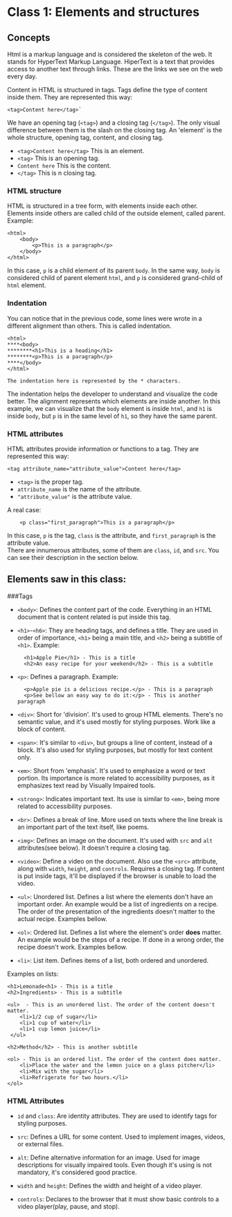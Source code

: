 # Class 1: Elements and structures

## Concepts
Html is a markup language and is considered the skeleton of the web. It stands for HyperText Markup Language. HiperText is a text that provides access to another text through links. These are the links we see on the web every day. 

Content in HTML is structured in tags. Tags define the type of content inside them. They are represented this way: 

    <tag>Content here</tag>` 

We have an opening tag (`<tag>`) and a closing tag (`</tag>`). The only visual difference between them is the slash on the closing tag. An 'element' is the whole structure, opening tag, content, and closing tag.

- `<tag>Content here</tag>` This is an element.
- `<tag>` This is an opening tag.
- `Content here` This is the content.
- `</tag>` This is n closing tag.
 
### HTML structure
HTML is structured in a tree form, with elements inside each other. Elements inside others are called child of the outside element, called parent. Example:

    <html>
        <body>
            <p>This is a paragraph</p>
        </body>
    </html>

In this case, `p` is a child element of its parent `body`. In the same way, `body` is considered child of parent element `html`, and `p` is considered grand-child of `html` element.

### Indentation
You can notice that in the previous code, some lines were wrote in a different alignment than others. This is called indentation.

    <html>
    ****<body>
    ********<h1>This is a heading</h1>
    ********<p>This is a paragraph</p>
    ****</body>
    </html>
    
    The indentation here is represented by the * characters.

The indentation helps the developer to understand and visualize the code better. The alignment represents which elements are inside another. In this example, we can visualize that the `body` element is inside `html`, and `h1` is inside `body`, but `p` is in the same level of `h1`, so they have the same parent. 

### HTML attributes
HTML attributes provide information or functions to a tag.
They are represented this way:

    <tag attribute_name="attribute_value">Content here</tag>
   
- `<tag>` is the proper tag.
- `attribute_name` is the name of the attribute.
- `"attribute_value"` is the attribute value.

A real case:

        <p class="first_paragraph">This is a paragraph</p>
        
In this case, `p` is the tag, `class` is the attribute, and `first_paragraph` is the attribute value.       
There are innumerous attributes, some of them are `class`, `id`, and `src`. You can see their description in the section below.

## Elements saw in this class:

###Tags
- `<body>`: Defines the content part of the code. Everything in an HTML document that is content related is put inside this tag.
 
- `<h1>`-`<h6>`: They are heading tags, and defines a title. They are used in order of importance, `<h1>` being a main title, and `<h2>` being a subtitle of `<h1>`. Example:

        <h1>Apple Pie</h1> - This is a title
        <h2>An easy recipe for your weekend</h2> - This is a subtitle
        
    
- `<p>`: Defines a paragraph. Example:

        <p>Apple pie is a delicious recipe.</p> - This is a paragraph
        <p>See bellow an easy way to do it:</p> - This is another paragraph
   
- `<div>`: Short for 'division'. It's used to group HTML elements. There's no semantic value, and it's used mostly for styling purposes. Work like a block of content.

- `<span>`: It's similar to `<div>`, but groups a line of content, instead of a block. It's also used for styling purposes, but mostly for text content only.

- `<em>`: Short from 'emphasis'. It's used to emphasize a word or text portion. Its importance is more related to accessibility purposes, as it emphasizes text read by Visually Impaired tools.

- `<strong>`: Indicates important text. Its use is similar to `<em>`, being more related to accessibility purposes.

- `<br>`: Defines a break of line. More used on texts where the line break is an important part of the text itself, like poems.

- `<img>`: Defines an image on the document. It's used with `src` and `alt` attributes(see below). It doesn't require a closing tag.

- `<video>`: Define a video on the document. Also use the `<src>` attribute, along with `width`, `height`, and `controls`. Requires a closing tag. If content is put inside tags, it'll be displayed if the browser is unable to load the video. 

- `<ul>`: Unordered list. Defines a list where the elements don't have an important order. An example would be a list of ingredients on a recipe. The order of the presentation of the ingredients doesn't matter to the actual recipe. Examples bellow.

 


- `<ol>`: Ordered list. Defines a list where the element's order **does** matter. An example would be the steps of a recipe. If done in a wrong order, the recipe doesn't work. Examples bellow.

- `<li>`: List item. Defines items of a list, both ordered and unordered.

Examples on lists:

    <h1>Lemonade<h1> - This is a title
    <h2>Ingredients> - This is a subtitle
    
    <ul>  - This is an unordered list. The order of the content doesn't matter.
        <li>1/2 cup of sugar</li> 
        <li>1 cup of water</li>
        <li>1 cup lemon juice</li>
     </ul>
            
    <h2>Method</h2> - This is another subtitle
    
    <ol> - This is an ordered list. The order of the content does matter.
        <li>Place the water and the lemon juice on a glass pitcher</li> 
        <li>Mix with the sugar</li>
        <li>Refrigerate for two hours.</li>
    </ol>

### HTML Attributes

- `id` and `class`: Are identity attributes. They are used to identify tags for styling purposes.

- `src`: Defines a URL for some content. Used to implement images, videos, or external files.

- `alt`: Define alternative information for an image. Used for image descriptions for visually impaired tools. Even though it's using is not mandatory, it's considered good practice. 

- `width` and `height`: Defines the width and height of a video player.

- `controls`: Declares to the browser that it must show basic controls to a video player(play, pause, and stop).
